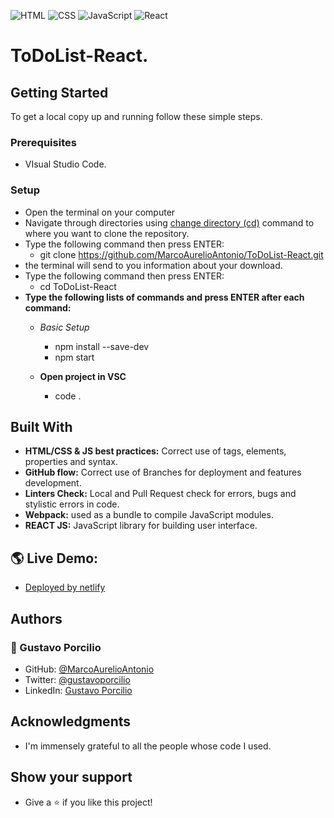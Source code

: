![HTML](https://img.shields.io/badge/-HTML-orange) ![CSS](https://img.shields.io/badge/-CSS-blue) ![JavaScript](https://img.shields.io/badge/-JavaScript-yellow) ![React](https://img.shields.io/badge/-React-61DAFB?style=flat-square&logo=react&logoColor=ffffff)

# ToDoList-React.

## Getting Started
To get a local copy up and running follow these simple steps.

### Prerequisites
- VIsual Studio Code.

### Setup
- Open the terminal on your computer
- Navigate through directories using [change directory (cd)](https://www.howtogeek.com/659411/how-to-change-directories-in-command-prompt-on-windows-10) command to where you want to clone the repository.
- Type the following command then press ENTER: 
  - git clone https://github.com/MarcoAurelioAntonio/ToDoList-React.git
- the terminal will send to you information about your download.
- Type the following command then press ENTER: 
  - cd ToDoList-React
- **Type the following lists of commands and press ENTER after each command:**
  - *Basic Setup*
    - npm install --save-dev
    - npm start

  - **Open project in VSC**
    - code .

## Built With
- **HTML/CSS & JS best practices:** Correct use of tags, elements, properties and syntax.
- **GitHub flow:** Correct use of Branches for deployment and features development.
- **Linters Check:** Local and Pull Request check for errors, bugs and stylistic errors in code.
- **Webpack:** used as a bundle to compile JavaScript modules.
- **REACT JS:** JavaScript library for building user interface.

## 🌎 Live Demo:
- [Deployed by netlify]()

## Authors 
### 👤 Gustavo Porcilio
- GitHub: [@MarcoAurelioAntonio](https://github.com/MarcoAurelioAntonio)
- Twitter: [@gustavoporcilio](https://twitter.com/gustavoporcilio)
- LinkedIn: [Gustavo Porcilio](https://www.linkedin.com/in/gustavo-porcilio-4496a223a/)

## Acknowledgments

- I'm immensely grateful to all the people whose code I used.

## Show your support

- Give a ⭐️ if you like this project!